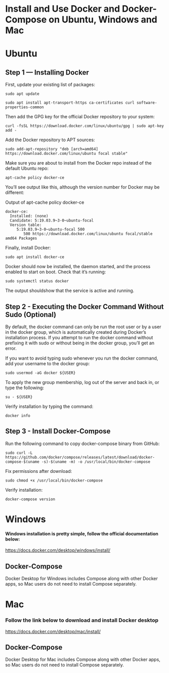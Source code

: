 
# Install and Use Docker and Docker-Compose on Ubuntu, Windows and Mac

# Ubuntu

## Step 1 — Installing Docker
First, update your existing list of packages:
```
sudo apt update
```
```
sudo apt install apt-transport-https ca-certificates curl software-properties-common
 ```
Then add the GPG key for the official Docker repository to your system:
```
curl -fsSL https://download.docker.com/linux/ubuntu/gpg | sudo apt-key add -
```
Add the Docker repository to APT sources:
```
sudo add-apt-repository "deb [arch=amd64] https://download.docker.com/linux/ubuntu focal stable"
```
Make sure you are about to install from the Docker repo instead of the default Ubuntu repo:
```
apt-cache policy docker-ce
``` 
You’ll see output like this, although the version number for Docker may be different:

Output of apt-cache policy docker-ce
```
docker-ce:
  Installed: (none)
  Candidate: 5:19.03.9~3-0~ubuntu-focal
  Version table:
     5:19.03.9~3-0~ubuntu-focal 500
        500 https://download.docker.com/linux/ubuntu focal/stable amd64 Packages
```

Finally, install Docker:
```
sudo apt install docker-ce
``` 
Docker should now be installed, the daemon started, and the process enabled to start on boot. Check that it’s running:
```
sudo systemctl status docker
``` 
The output shouldshow that the service is active and running.

## Step 2 - Executing the Docker Command Without Sudo (Optional)

By default, the docker command can only be run the root user or by a user in the docker group, which is automatically
created during Docker’s installation process. If you attempt to run the docker command without prefixing it with sudo 
or without being in the docker group, you’ll get an error.

If you want to avoid typing sudo whenever you run the docker command, add your username to the docker group:
```
sudo usermod -aG docker ${USER}

```

To apply the new group membership, log out of the server and back in, or type the following:
```
su - ${USER}
```

Verify installation by typing the command: 
```
docker info
```

## Step 3 - Install Docker-Compose

Run the following command to copy docker-compose binary from GitHub:

```
sudo curl -L https://github.com/docker/compose/releases/latest/download/docker-compose-$(uname -s)-$(uname -m) -o /usr/local/bin/docker-compose

```

Fix permissions after download:
```
sudo chmod +x /usr/local/bin/docker-compose
```
Verify installation:
```
docker-compose version
```

 
# Windows

#### Windows installation is pretty simple, follow the official documentation below:
https://docs.docker.com/desktop/windows/install/

## Docker-Compose
Docker Desktop for Windows includes Compose along with other Docker apps, so Mac users
do not need to install Compose separately. 

# Mac 

### Follow the link below to download and install Docker desktop

https://docs.docker.com/desktop/mac/install/

## Docker-Compose
Docker Desktop for Mac includes Compose along with other Docker apps, so Mac users
do not need to install Compose separately. 

